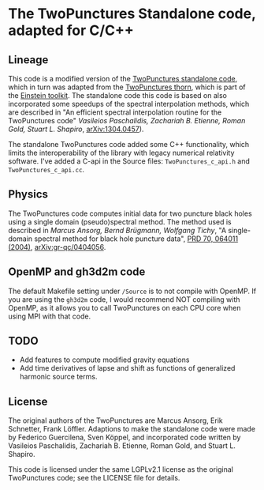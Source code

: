 # The TwoPunctures Standalone code, adapted for C/C++ 

## Lineage

This code is a modified version of the
[TwoPunctures standalone code](https://bitbucket.org/relastro/twopunctures-standalone/src/master/),
which in turn was adapted from the
[TwoPunctures thorn](https://bitbucket.org/einsteintoolkit/einsteininitialdata),
which is part of the [Einstein toolkit](https://einsteintoolkit.org/). 
The standalone code this code is based on also
incorporated some speedups of the spectral interpolation methods,
which are described in
"An efficient spectral interpolation routine for the TwoPunctures code"
*Vasileios Paschalidis, Zachariah B. Etienne, Roman Gold, Stuart L. Shapiro*,
[arXiv:1304.0457](https://arxiv.org/abs/1304.0457)).

The standalone TwoPunctures code added some C++ functionality,
which limits the interoperability of the library with 
legacy numerical relativity software.
I've added a C-api in the Source files: `TwoPunctures_c_api.h` and `TwoPunctures_c_api.cc`.

## Physics

The TwoPunctures code computes initial data for two puncture black holes using a single domain
(pseudo)spectral method.
The method used is described in *Marcus Ansorg, Bernd Brügmann, Wolfgang Tichy*,
"A single-domain spectral method for black hole puncture data",
[PRD 70, 064011 (2004)](https://arxiv.org/ct?url=http%3A%2F%2Fdx.doi.org%2F10%252E1103%2FPhysRevD%252E70%252E064011&v=e1b6f829),
[arXiv:gr-qc/0404056](https://arxiv.org/abs/gr-qc/0404056).

## OpenMP and gh3d2m code 

The default Makefile setting under `/Source` is to not compile with OpenMP.
If you are using the `gh3d2m` code, I would recommend NOT compiling with OpenMP,
as it allows you to call TwoPunctures on each CPU core when using MPI with
that code.
 
## TODO

* Add features to compute modified gravity equations
* Add time derivatives of lapse and shift as functions of generalized harmonic
source terms. 

## License

The original authors of the TwoPunctures are Marcus Ansorg, Erik Schnetter, Frank Löffler.
Adaptions to make the standalone code were made by Federico Guercilena, Sven Köppel,
and incorporated code written by 
Vasileios Paschalidis, Zachariah B. Etienne, Roman Gold, and Stuart L. Shapiro.

This code is licensed under the same LGPLv2.1 license as the original
TwoPunctures code; see the LICENSE file for details.

